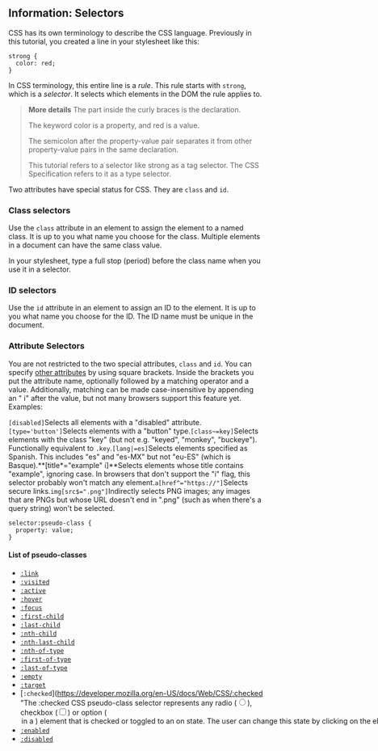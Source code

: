 ## **Information: Selectors**

CSS has its own terminology to describe the CSS language. Previously in this tutorial, you created a line in your stylesheet like this:

```
strong {
  color: red;
}
```

In CSS terminology, this entire line is a _rule_. This rule starts with `strong`, which is a _selector_. It selects which elements in the DOM the rule applies to.

> **More details**
> The part inside the curly braces is the declaration.
> 
> The keyword color is a property, and red is a value.
> 
> The semicolon after the property-value pair separates it from other property-value pairs in the same declaration.
> 
> This tutorial refers to a selector like strong as a tag selector. The CSS Specification refers to it as a type selector.

Two attributes have special status for CSS. They are `class` and `id`.

### Class selectors

Use the `class` attribute in an element to assign the element to a named class. It is up to you what name you choose for the class. Multiple elements in a document can have the same class value.

In your stylesheet, type a full stop \(period\) before the class name when you use it in a selector.

### ID selectors

Use the `id` attribute in an element to assign an ID to the element. It is up to you what name you choose for the ID. The ID name must be unique in the document.

### Attribute Selectors

You are not restricted to the two special attributes, `class` and `id`. You can specify [other attributes](https://developer.mozilla.org/en-US/docs/Web/CSS/Attribute_selectors "/en-US/docs/Web/CSS/Attribute selectors") by using square brackets. Inside the brackets you put the attribute name, optionally followed by a matching operator and a value. Additionally, matching can be made case-insensitive by appending an " i" after the value, but not many browsers support this feature yet. Examples:

`[disabled]`Selects all elements with a "disabled" attribute.`[type='button']`Selects elements with a "button" type.`[class~=key]`Selects elements with the class "key" \(but not e.g. "keyed", "monkey", "buckeye"\). Functionally equivalent to `.key`.`[lang|=es]`Selects elements specified as Spanish. This includes "es" and "es-MX" but not "eu-ES" \(which is Basque\).**\[title\*="example" i\]**Selects elements whose title contains "example", ignoring case. In browsers that don't support the "i" flag, this selector probably won't match any element.`a[href^="https://"]`Selects secure links.`img[src$=".png"]`Indirectly selects PNG images; any images that are PNGs but whose URL doesn't end in ".png" \(such as when there's a query string\) won't be selected.

```
selector:pseudo-class {
  property: value;
}
```



#### List of pseudo-classes

* [`:link`](https://developer.mozilla.org/en-US/docs/Web/CSS/:link "The :link CSS pseudo-class lets you select links inside elements. This will select any link which has not yet been visited, even those already styled using selector with other link-related pseudo-classes like :hover, :active or :visited. In order to appropriately style links, you need to put the :link rule before the other ones, as defined by the LVHA-order: :link — :visited — :hover — :active. The :focus pseudo-class is usually placed right before or right after :hover, depending on the expected effect.")
* [`:visited`](https://developer.mozilla.org/en-US/docs/Web/CSS/:visited "The :visited CSS pseudo-class lets you select only links that have been visited. This style may be overridden by any other link-related pseudo-classes, that is :link, :hover, and :active, appearing in subsequent rules. In order to style appropriately links, you need to put the :visited rule after the :link rule but before the other ones, defined in the LVHA-order: :link — :visited — :hover — :active.")
* [`:active`](https://developer.mozilla.org/en-US/docs/Web/CSS/:active "The :active CSS pseudo-class matches when an element is being activated by the user. It allows the page to give a feedback that the activation has been detected by the browser. When interacting with a mouse, this is typically the time between the user presses the mouse button and releases it. The :active pseudo-class is also typically matched when using the keyboard tab key. It is frequently used on <a> and <button> HTML elements, but may not be limited to just those.")
* [`:hover`](https://developer.mozilla.org/en-US/docs/Web/CSS/:hover "The :hover CSS pseudo-class matches when the user designates an element with a pointing device, but does not necessarily activate it. This style may be overridden by any other link-related pseudo-classes, that is :link, :visited, and :active, appearing in subsequent rules. In order to style appropriately links, you need to put the :hover rule after the :link and :visited rules but before the :active one, as defined by the LVHA-order: :link — :visited — :hover — :active.")
* [`:focus`](https://developer.mozilla.org/en-US/docs/Web/CSS/:focus "The :focus CSS pseudo-class is applied when an element has received focus, either from the user selecting it with the use of a keyboard or by activating with the mouse (e.g. a form input).")
* [`:first-child`](https://developer.mozilla.org/en-US/docs/Web/CSS/:first-child "The :first-child CSS pseudo-class represents any element that is the first child element of its parent.")
* [`:last-child`](https://developer.mozilla.org/en-US/docs/Web/CSS/:last-child "The :last-child CSS pseudo-class represents any element that is the last child element of its parent.")
* [`:nth-child`](https://developer.mozilla.org/en-US/docs/Web/CSS/:nth-child "The :nth-child(an+b) CSS pseudo-class matches an element that has an+b-1 siblings before it in the document tree, for a given positive or zero value for n, and has a parent element. More simply stated, the selector matches a number of child elements whose numeric position in the series of children matches the pattern an+b.")
* [`:nth-last-child`](https://developer.mozilla.org/en-US/docs/Web/CSS/:nth-last-child "The :nth-last-child(an+b) CSS pseudo-class matches an element that has an+b-1 siblings after it in the document tree, for a given positive or zero value for n, and has a parent element.")
* [`:nth-of-type`](https://developer.mozilla.org/en-US/docs/Web/CSS/:nth-of-type "The :nth-of-type(an+b) CSS pseudo-class matches an element that has an+b-1 siblings with the same element name before it in the document tree, for a given positive or zero value for n, and has a parent element. See :nth-child for a more thorough description of the syntax of its argument. This is a more flexible and useful pseudo selector if you want to ensure you're selecting the same type of tag no matter where it is inside the parent element, or what other different tags appear before it.")
* [`:first-of-type`](https://developer.mozilla.org/en-US/docs/Web/CSS/:first-of-type "The :first-of-type CSS pseudo-class represents the first sibling of its type in the list of children of its parent element.")
* [`:last-of-type`](https://developer.mozilla.org/en-US/docs/Web/CSS/:last-of-type "The :last-of-type CSS pseudo-class represents the last sibling with the given element name in the list of children of its parent element.")
* [`:empty`](https://developer.mozilla.org/en-US/docs/Web/CSS/:empty "The :empty pseudo-class represents any element that has no children at all. Only element nodes and text (including whitespace) are considered. Comments or processing instructions do not affect whether an element is considered empty or not.")
* [`:target`](https://developer.mozilla.org/en-US/docs/Web/CSS/:target "The :target pseudo-class represents the unique element, if any, with an id matching the fragment identifier of the URI of the document.")
* [`:checked`](https://developer.mozilla.org/en-US/docs/Web/CSS/:checked "The :checked CSS pseudo-class selector represents any radio (<input type="radio">), checkbox (<input type="checkbox">) or option (<option> in a <select>) element that is checked or toggled to an on state. The user can change this state by clicking on the element, or selecting a different value, in which case the :checked pseudo-class no longer applies to this element, but will to the relevant one.")
* [`:enabled`](https://developer.mozilla.org/en-US/docs/Web/CSS/:enabled "The :enabled CSS pseudo-class represents any enabled element. An element is enabled if it can be activated (e.g. selected, clicked on or accept text input) or accept focus. The element also has an disabled state, in which it can't be activated or accept focus.")
* [`:disabled`](https://developer.mozilla.org/en-US/docs/Web/CSS/:disabled "The :disabled CSS pseudo-class represents any disabled element. An element is disabled if it can't be activated (e.g. selected, clicked on or accept text input) or accept focus. The element also has an enabled state, in which it can be activated or accept focus.")


